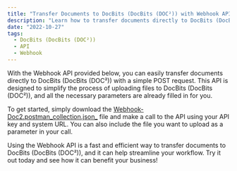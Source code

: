 ```yaml
---
title: "Transfer Documents to DocBits (DocBits (DOC²)) with Webhook API"
description: "Learn how to transfer documents directly to DocBits (DocBits (DOC²)) with a simple POST request using the Webhook API. All parameters are already filled in, making it easy to get started."
date: "2022-10-27"
tags:
  - DocBits (DocBits (DOC²))
  - API
  - Webhook
---
```


With the Webhook API provided below, you can easily transfer documents directly to DocBits (DocBits (DOC²)) with a simple POST request. This API is designed to simplify the process of uploading files to DocBits (DocBits (DOC²)), and all the necessary parameters are already filled in for you.

To get started, simply download the [Webhook-Doc2.postman_collection.json_](https://docs.cloudintegration.eu/wp-content/uploads/2022/04/Webhook-Doc2.postman_collection.json_.zip) file and make a call to the API using your API key and system URL. You can also include the file you want to upload as a parameter in your call.

Using the Webhook API is a fast and efficient way to transfer documents to DocBits (DocBits (DOC²)), and it can help streamline your workflow. Try it out today and see how it can benefit your business!
